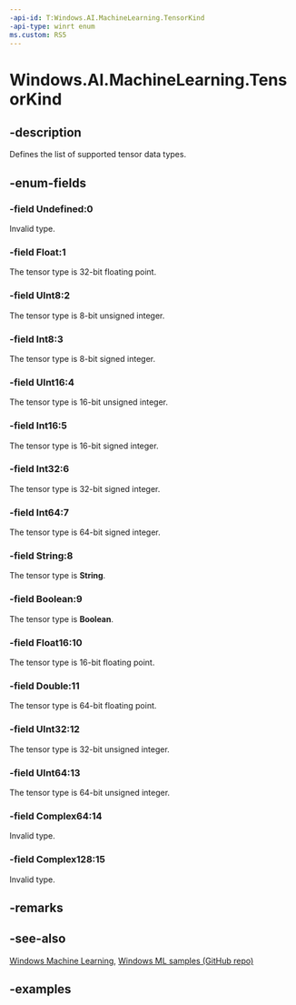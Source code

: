 ```yaml
---
-api-id: T:Windows.AI.MachineLearning.TensorKind
-api-type: winrt enum
ms.custom: RS5
---
```


<!-- Enumeration syntax.
public enum TensorKind : int
-->

# Windows.AI.MachineLearning.TensorKind

## -description
Defines the list of supported tensor data types.

## -enum-fields
### -field Undefined:0
Invalid type.

### -field Float:1
The tensor type is 32-bit floating point.

### -field UInt8:2
The tensor type is 8-bit unsigned integer.

### -field Int8:3
The tensor type is 8-bit signed integer.

### -field UInt16:4
The tensor type is 16-bit unsigned integer.

### -field Int16:5
The tensor type is 16-bit signed integer.

### -field Int32:6
The tensor type is 32-bit signed integer.

### -field Int64:7
The tensor type is 64-bit signed integer.

### -field String:8
The tensor type is **String**.

### -field Boolean:9
The tensor type is **Boolean**.

### -field Float16:10
The tensor type is 16-bit floating point.

### -field Double:11
The tensor type is 64-bit floating point.

### -field UInt32:12
The tensor type is 32-bit unsigned integer.

### -field UInt64:13
The tensor type is 64-bit unsigned integer.

### -field Complex64:14
Invalid type.

### -field Complex128:15
Invalid type.

## -remarks

## -see-also
[Windows Machine Learning](https://docs.microsoft.com/windows/ai/), [Windows ML samples (GitHub repo)](https://github.com/Microsoft/Windows-Machine-Learning)

## -examples
